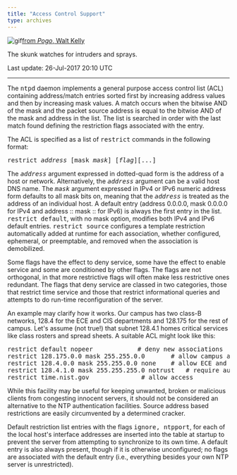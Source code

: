 ```yaml
---
title: "Access Control Support"
type: archives
---
```


![gif](/archives/pic/pogo6.gif)[from _Pogo_, Walt Kelly](/reflib/pictures)

The skunk watches for intruders and sprays.

Last update: 26-Jul-2017 20:10 UTC

* * *

The <tt>ntpd</tt> daemon implements a general purpose access control list (ACL) containing address/match entries sorted first by increasing address values and then by increasing mask values. A match occurs when the bitwise AND of the mask and the packet source address is equal to the bitwise AND of the mask and address in the list. The list is searched in order with the last match found defining the restriction flags associated with the entry.

The ACL is specified as a list of <tt>restrict</tt> commands in the following format:

<tt>restrict _address_ [mask _mask_] [_flag_][...]</tt>

The <tt>_address_</tt> argument expressed in dotted-quad form is the address of a host or network. Alternatively, the <tt>_address_</tt> argument can be a valid host DNS name. The <tt>_mask_</tt> argument expressed in IPv4 or IPv6 numeric address form defaults to all mask bits on, meaning that the <tt>_address_</tt> is treated as the address of an individual host. A default entry (address 0.0.0.0, mask 0.0.0.0 for IPv4 and address :: mask :: for IPv6) is always the first entry in the list. <tt>restrict default</tt>, with no mask option, modifies both IPv4 and IPv6 default entries. <tt>restrict source</tt> configures a template restriction automatically added at runtime for each association, whether configured, ephemeral, or preemptable, and removed when the association is demobilized.

Some flags have the effect to deny service, some have the effect to enable service and some are conditioned by other flags. The flags are not orthogonal, in that more restrictive flags will often make less restrictive ones redundant. The flags that deny service are classed in two categories, those that restrict time service and those that restrict informational queries and attempts to do run-time reconfiguration of the server.

An example may clarify how it works. Our campus has two class-B networks, 128.4 for the ECE and CIS departments and 128.175 for the rest of campus. Let's assume (not true!) that subnet 128.4.1 homes critical services like class rosters and spread sheets. A suitable ACL might look like this:

<pre>restrict default nopeer			# deny new associations
restrict 128.175.0.0 mask 255.255.0.0 		# allow campus access
restrict 128.4.0.0 mask 255.255.0.0 none	# allow ECE and CIS access
restrict 128.4.1.0 mask 255.255.255.0 notrust   # require authentication on subnet 1
restrict time.nist.gov				# allow access
</pre>

While this facility may be useful for keeping unwanted, broken or malicious clients from congesting innocent servers, it should not be considered an alternative to the NTP authentication facilities. Source address based restrictions are easily circumvented by a determined cracker.

Default restriction list entries with the flags <tt>ignore, ntpport</tt>, for each of the local host's interface addresses are inserted into the table at startup to prevent the server from attempting to synchronize to its own time. A default entry is also always present, though if it is otherwise unconfigured; no flags are associated with the default entry (i.e., everything besides your own NTP server is unrestricted).
